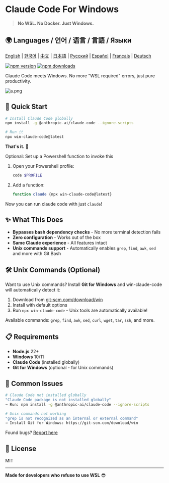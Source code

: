 # Claude Code For Windows

> **No WSL. No Docker. Just Windows.**

## 🌍 Languages / 언어 / 语言 / 言語 / Языки

[English](README.md) | [한국어](docs/languages/README.ko.md) | [中文](docs/languages/README.zh.md) | [日本語](docs/languages/README.ja.md) | [Русский](docs/languages/README.ru.md) | [Español](docs/languages/README.es.md) | [Français](docs/languages/README.fr.md) | [Deutsch](docs/languages/README.de.md)

[![npm version](https://img.shields.io/npm/v/win-claude-code.svg)](https://npmjs.com/package/win-claude-code)
[![npm downloads](https://img.shields.io/npm/dm/win-claude-code.svg)](https://npmjs.com/package/win-claude-code)

Claude Code meets Windows. No more "WSL required" errors, just pure productivity.

![a.png](./images/a.png)

## 🚀 Quick Start

```bash
# Install Claude Code globally
npm install -g @anthropic-ai/claude-code --ignore-scripts

# Run it
npx win-claude-code@latest
```

**That's it.** 🎉

Optional: Set up a Powershell function to invoke this

1. Open your Powershell profile:
   ```bash
   code $PROFILE
   ```
2. Add a function:
   ```bash
   function claude {npx win-claude-code@latest}
   ```

Now you can run claude code with just `claude`!

## ✨ What This Does

- **Bypasses bash dependency checks** - No more terminal detection fails
- **Zero configuration** - Works out of the box
- **Same Claude experience** - All features intact
- **Unix commands support** - Automatically enables `grep`, `find`, `awk`, `sed` and more with Git Bash

## 🛠️ Unix Commands (Optional)

Want to use Unix commands? Install **Git for Windows** and win-claude-code will automatically detect it:

1. Download from [git-scm.com/download/win](https://git-scm.com/download/win)
2. Install with default options
3. Run `npx win-claude-code` - Unix tools are automatically available!

Available commands: `grep`, `find`, `awk`, `sed`, `curl`, `wget`, `tar`, `ssh`, and more.

## 📋 Requirements

- **Node.js** 22+
- **Windows** 10/11
- **Claude Code** (installed globally)
- **Git for Windows** (optional - for Unix commands)

## 🐛 Common Issues

```bash
# Claude Code not installed globally
"Claude Code package is not installed globally"
→ Run: npm install -g @anthropic-ai/claude-code --ignore-scripts

# Unix commands not working
"grep is not recognized as an internal or external command"
→ Install Git for Windows: https://git-scm.com/download/win
```

Found bugs? [Report here](https://github.com/somersby10ml/win-claude-code/issues)

## 📜 License

MIT

---

**Made for developers who refuse to use WSL** 😎
